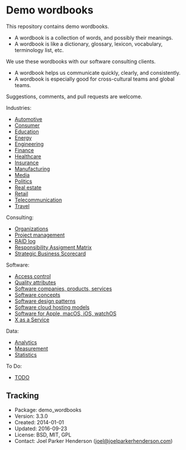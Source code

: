 # Demo wordbooks

This repository contains demo wordbooks.

  * A wordbook is a collection of words, and possibly their meanings.
  * A wordbook is like a dictionary, glossary, lexicon, vocabulary, terminology list, etc.

We use these wordbooks with our software consulting clients.

  * A wordbook helps us communicate quickly, clearly, and consistently.
  * A wordbook is especially good for cross-cultural teams and global teams.

Suggestions, comments, and pull requests are welcome.

Industries:

  * [Automotive](automotive.md)
  * [Consumer](consumer.md)
  * [Education](education.md)
  * [Energy](energy.md)
  * [Engineering](engineering.md)
  * [Finance](finance.md)
  * [Healthcare](healthcare.md)
  * [Insurance](insurance.md)
  * [Manufacturing](manufacturing.md)
  * [Media](media.md)
  * [Politics](politics.md)
  * [Real estate](real-estate.md)
  * [Retail](retail.md)
  * [Telecommunication](telecommunication.md)
  * [Travel](travel.md)

Consulting:

  * [Organizations](organizations.md)
  * [Project management](project-management.md)
  * [RAID log](raid-log.md)
  * [Responsibility Assigment Matrix](responsibility-assignment-matrix.md)
  * [Strategic Business Scorecard](strategic-business-scorecard.md)

Software:

  * [Access control](access-control.md)
  * [Quality attributes](quality-attributes.md)
  * [Software companies, products, services](software-companies-products-services.md)
  * [Software concepts](software.md)
  * [Software design patterns](software-design-patterns.md)
  * [Software cloud hosting models](software-cloud-hosting-models.md)
  * [Software for Apple, macOS, iOS, watchOS](software-for-apple-macos-ios-watchos.md)
  * [X as a Service](x-as-a-service.md)

Data:

  * [Analytics](analytics.md)
  * [Measurement](measurement.md)
  * [Statistics](statistics.md)

To Do:

  * [TODO](todo.md)

## Tracking

* Package: demo_wordbooks
* Version: 3.3.0
* Created: 2014-01-01
* Updated: 2016-09-23
* License: BSD, MIT, GPL
* Contact: Joel Parker Henderson (joel@joelparkerhenderson.com)
